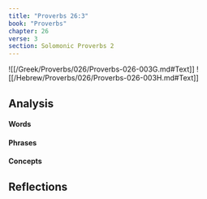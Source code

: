 ```yaml
---
title: "Proverbs 26:3"
book: "Proverbs"
chapter: 26
verse: 3
section: Solomonic Proverbs 2
---
```

![[/Greek/Proverbs/026/Proverbs-026-003G.md#Text]]
![[/Hebrew/Proverbs/026/Proverbs-026-003H.md#Text]]

## Analysis

#### Words

#### Phrases

#### Concepts

## Reflections
